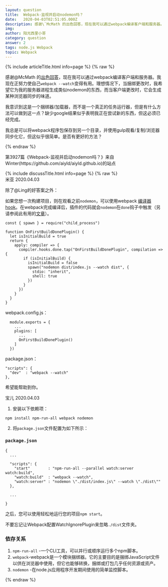 ```yaml
---
layout: question
title:  Webpack-监视并启动nodemon吗？
date:   2020-04-03T02:51:05.000Z
description: 感谢\`McMath 的出色回答，现在我可以通过webpack编译客户端和服务器。我现在正努力使自己webpack --watch变得有用。理想情况下，当捆...
img: 
author: 阳光西里小哥
category: question
answer: 2
tags: node.js Webpack
topic: Webpack
---
```

<div class="article-root">
  <div class="article">
    {% include articleTitle.html info=page %}
    {% raw %}
    <div class="article-content"><p><font style="vertical-align: inherit;"><font style="vertical-align: inherit;">感谢</font><font style="vertical-align: inherit;">@McMath </font><font style="vertical-align: inherit;">的</font></font><a href="https://stackoverflow.com/questions/35539612/webpack-with-a-client-server-node-setup/35540859#35540859"><font style="vertical-align: inherit;"><font style="vertical-align: inherit;">出色回答</font></font></a><font style="vertical-align: inherit;"><font style="vertical-align: inherit;">，现在我可以通过webpack编译客户端和服务器。</font><font style="vertical-align: inherit;">我现在正努力使自己</font></font><code>webpack --watch</code><font style="vertical-align: inherit;"><font style="vertical-align: inherit;">变得有用。</font><font style="vertical-align: inherit;">理想情况下，当捆绑更改时，我希望它为我的服务器进程生成类似nodemon的东西，而当客户端更改时，它会生成某种浏览器同步的味道。</font></font></p>

<p><font style="vertical-align: inherit;"><font style="vertical-align: inherit;">我意识到这是一个捆绑器/加载器，而不是一个真正的任务运行器，但是有什么方法可以做到这一点？</font><font style="vertical-align: inherit;">缺少google结果似乎表明我正在尝试新的东西，但这必须已经完成。</font></font></p>

<p><font style="vertical-align: inherit;"><font style="vertical-align: inherit;">我总是可以将webpack程序包保存到另一个目录，并使用gulp观看/复制/浏览器同步化它，但这似乎很简单。是否有更好的方法？</font></font></p></div>
    {% endraw %}
  </div>
  <p class="winter_mark">第3927篇《Webpack-监视并启动nodemon吗？》来自Winter(https://github.com/aiyld/aiyld.github.io)的站点</p>
  <div class="discuss-wrapper">
    {% include discussTitle.html info=page %}
    {% raw %}
    <div class="discuss-item">
        <div class="discuss-parent">
          <div class="discuss-meta">
            <span class="discuss-user">米亚</span>
            <span class="discuss-time">2020.04.03</span>
          </div>
          <div class="discuss-comment"><p><font style="vertical-align: inherit;"><font style="vertical-align: inherit;">除了@Ling的好答案之外：</font></font></p>

<p><font style="vertical-align: inherit;"><font style="vertical-align: inherit;">如果您想一次构建项目，则在观看之前</font></font><code>nodemon</code><font style="vertical-align: inherit;"><font style="vertical-align: inherit;">，可以使用webpack </font></font><a href="https://webpack.js.org/api/compiler-hooks/" rel="nofollow noreferrer"><font style="vertical-align: inherit;"><font style="vertical-align: inherit;">编译器hook</font></font></a><font style="vertical-align: inherit;"><font style="vertical-align: inherit;">。</font><font style="vertical-align: inherit;">在webpack完成编译后</font><font style="vertical-align: inherit;">，插件的代码就会</font></font><code>nodemon</code><font style="vertical-align: inherit;"><font style="vertical-align: inherit;">在</font></font><code>done</code><font style="vertical-align: inherit;"><font style="vertical-align: inherit;">钩子中</font><font style="vertical-align: inherit;">触发</font><font style="vertical-align: inherit;">（另请参阅此有用的</font></font><a href="https://stackoverflow.com/a/49786887/5669456"><font style="vertical-align: inherit;"><font style="vertical-align: inherit;">文章</font></font></a><font style="vertical-align: inherit;"><font style="vertical-align: inherit;">）。</font></font></p>

<pre><code>const { spawn } = require("child_process")<font></font>
<font></font>
function OnFirstBuildDonePlugin() {<font></font>
  let isInitialBuild = true<font></font>
  return {<font></font>
    apply: compiler =&gt; {<font></font>
      compiler.hooks.done.tap("OnFirstBuildDonePlugin", compilation =&gt; {<font></font>
        if (isInitialBuild) {<font></font>
          isInitialBuild = false<font></font>
          spawn("nodemon dist/index.js --watch dist", {<font></font>
            stdio: "inherit",<font></font>
            shell: true<font></font>
          })<font></font>
        }<font></font>
      })<font></font>
    }<font></font>
  }<font></font>
}<font></font>
</code></pre>

<p><font style="vertical-align: inherit;"><font style="vertical-align: inherit;">webpack.config.js：</font></font></p>

<pre><code>  module.exports = {<font></font>
    ... <font></font>
    plugins: [<font></font>
      ... <font></font>
      OnFirstBuildDonePlugin()<font></font>
    ]<font></font>
  })<font></font>
</code></pre>

<p><font style="vertical-align: inherit;"><font style="vertical-align: inherit;">package.json：</font></font></p>

<pre><code>"scripts": {<font></font>
  "dev"  : "webpack --watch"<font></font>
},<font></font>
</code></pre>

<p><font style="vertical-align: inherit;"><font style="vertical-align: inherit;">希望能帮助到你。</font></font></p></div>
        </div></div><div class="discuss-item">
        <div class="discuss-parent">
          <div class="discuss-meta">
            <span class="discuss-user">宝儿</span>
            <span class="discuss-time">2020.04.03</span>
          </div>
          <div class="discuss-comment"><ol>
<li><font style="vertical-align: inherit;"><font style="vertical-align: inherit;">安装以下依赖项：</font></font></li>
</ol>

<p><code>npm install npm-run-all webpack nodemon</code></p>

<ol start="2">
<li><font style="vertical-align: inherit;"><font style="vertical-align: inherit;">将</font></font><code>package.json</code><font style="vertical-align: inherit;"><font style="vertical-align: inherit;">文件</font><font style="vertical-align: inherit;">配置</font><font style="vertical-align: inherit;">为如下所示：</font></font></li>
</ol>

<h3><code>package.json</code></h3>

<pre><code>{<font></font>
  ...<font></font>
<font></font>
  "scripts": {<font></font>
    "start"        : "npm-run-all --parallel watch:server watch:build",<font></font>
    "watch:build"  : "webpack --watch",<font></font>
    "watch:server" : "nodemon \"./dist/index.js\" --watch \"./dist\""<font></font>
  },<font></font>
<font></font>
  ...<font></font>
<font></font>
}<font></font>
</code></pre>

<p><font style="vertical-align: inherit;"><font style="vertical-align: inherit;">之后，您可以使用轻松地运行您的项目</font></font><code>npm start</code><font style="vertical-align: inherit;"><font style="vertical-align: inherit;">。</font></font></p>

<p><font style="vertical-align: inherit;"><font style="vertical-align: inherit;">不要忘记让Webpack配置WatchIgnorePlugin来忽略</font></font><code>./dist</code><font style="vertical-align: inherit;"><font style="vertical-align: inherit;">文件夹。</font></font></p>

<h3><font style="vertical-align: inherit;"><font style="vertical-align: inherit;">依存关系</font></font></h3>

<ol>
<li><code>npm-run-all</code><font style="vertical-align: inherit;"><font style="vertical-align: inherit;"> -一个CLI工具，可以并行或顺序运行多个npm脚本。</font></font></li>
<li><code>webpack</code><font style="vertical-align: inherit;"><font style="vertical-align: inherit;">-webpack是一个模块捆绑器。</font><font style="vertical-align: inherit;">它的主要目的是捆绑JavaScript文件以供在浏览器中使用，但它也能够转换，捆绑或打包几乎任何资源或资产。</font></font></li>
<li><code>nodemon</code><font style="vertical-align: inherit;"><font style="vertical-align: inherit;"> -在node.js应用程序开发期间使用的简单监控脚本。</font></font></li>
</ol></div>
        </div></div>
    {% endraw %}
  </div>
<div>
